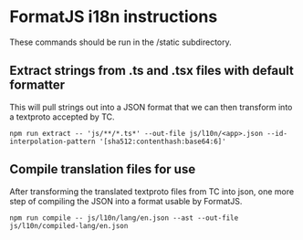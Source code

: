 # FormatJS i18n instructions

These commands should be run in the /static subdirectory.

## Extract strings from .ts and .tsx files with default formatter

This will pull strings out into a JSON format that we can then
transform into a textproto accepted by TC.

```
npm run extract -- 'js/**/*.ts*' --out-file js/l10n/<app>.json --id-interpolation-pattern '[sha512:contenthash:base64:6]'
```

## Compile translation files for use

After transforming the translated textproto files from TC into json,
one more step of compiling the JSON into a format usable by FormatJS.

```
npm run compile -- js/l10n/lang/en.json --ast --out-file js/l10n/compiled-lang/en.json
```
